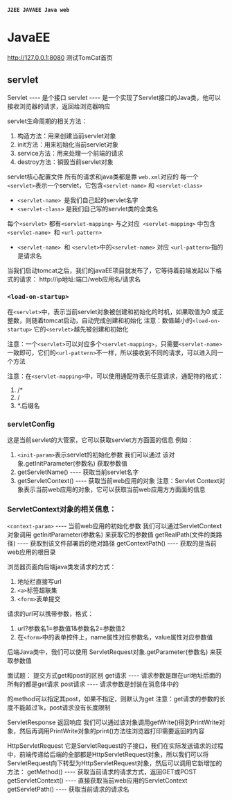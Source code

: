 **`J2EE JAVAEE Java web`**
# JavaEE
http://127.0.0.1:8080  测试TomCat首页

## servlet
Servlet ---- 是个接口
servlet ---- 是一个实现了Servlet接口的Java类，他可以接收浏览器的请求，返回给浏览器响应

servlet生命周期的相关方法：
1. 构造方法：用来创建当前servlet对象
2. init方法：用来初始化当前servlet对象
3. service方法：用来处理一个前端的请求
4. destroy方法：销毁当前servlet对象

servlet核心配置文件
所有的请求和java类都是靠 `web.xml`对应的
每一个`<servlet>`表示一个servlet，它包含`<servlet-name>` 和 `<servlet-class>`

- `<servlet-name> `是我们自己起的servlet名字
- `<servlet-class>` 是我们自己写的servlet类的全类名

每个`<servlet>` 都有`<servlet-mapping>` 与之对应` <servlet-mapping>` 中包含`<servlet-name> `和 `<url-pattern>`
- `<servlet-name> `和 `<servlet>`中的`<servlet-name>` 对应  `<url-pattern>`指的是请求名

当我们启动tomcat之后，我们的javaEE项目就发布了，它等待着前端发起以下格式的请求：
http://ip地址:端口/web应用名/请求名

### `<load-on-startup>`
在`<servlet>`中，表示当前servlet对象被创建和初始化的时机，如果取值为0 或正整数，则随着tomcat启动，自动完成创建和初始化
注意：数值越小的`<load-on-startup>` 它的`<servlet>`越先被创建和初始化

注意：一个`<servlet>`可以对应多个`<servlet-mapping>`，只需要`<servlet-name> `一致即可，它们的`<url-pattern>`不一样，所以接收到不同的请求，可以进入同一个方法

注意：在`<servlet-mapping>`中，可以使用通配符表示任意请求，通配符的格式：
1. /*
2. /
3. *.后缀名

### servletConfig
这是当前servlet的大管家，它可以获取servlet方方面面的信息
例如：
1. `<init-param>`表示servlet的初始化参数
	我们可以通过  该对象.getInitParameter(参数名)  获取参数值
2. getServletName() ---- 获取当前servlet名字
3. getServletContext() ---- 获取当前web应用的对象
	注意：Servlet Context对象表示当前web应用的对象，它可以获取当前web应用方方面面的信息
	
### ServletContext对象的相关信息：
`<context-param>` ---- 当前web应用的初始化参数
我们可以通过ServletContext对象调用
getInitParameter(参数名) 来获取它的参数值
getRealPath(文件的类路径) ---- 获取到该文件部署后的绝对路径
getContextPath() ---- 获取的是当前web应用的根目录

浏览器页面向后端java类发请求的方式：
1. 地址栏直接写url
2. `<a>`标签超联集
3. `<form>`表单提交

请求的url可以携带参数，格式：
1. url?参数名1=参数值1&参数名2=参数值2
2. 在`<form>`中的表单控件上，name属性对应参数名，value属性对应参数值

后端Java类中，我们可以使用  ServletRequest对象.getParameter(参数名)  来获取参数值

面试题：
提交方式get和post的区别
get请求 ---- 请求参数是跟在url地址后面的
	所有的<a>都是get请求
post请求 ---- 请求参数是封装在消息体中的
	<form>的method可以指定其post，如果不指定，则默认为get
注意：get请求的参数的长度不能超过1k，post请求没有长度限制

ServletResponse
返回响应
我们可以通过该对象调用getWrite()得到PrintWrite对象，然后再调用PrintWrite对象的print()方法往浏览器打印需要返回的内容

HttpServletRequest
它是ServletRequest的子接口，我们在实际发送请求的过程中，前端传递给后端的全部都是HttpServletRequest对象，所以我们可以将ServletRequest向下转型为HttpServletRequest对象，然后可以调用它新增加的方法：
getMethod() ---- 获取当前请求的请求方式，返回GET或POST
getServletContext() ---- 直接获取当前web应用的ServletContext
getServletPath() ---- 获取当前请求的请求名


